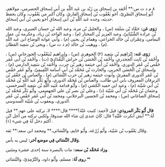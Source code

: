٨ م د ت س:** أَحْمَد بن إسحاق بن زَيْد بن عَبد اللَّهِ بن أَبي إسحاق الحضرمي، مولاهم، أَبُو إسحاق البَصْرِيّ، أخو يَعْقُوب بْن إسحاق القارئ، وكان أكبر من يَعْقُوب، وكان يحفظ حديثه، وجده عَبد اللَّهِ بْن أَبي إسحاق أخو يحيى بْن أَبي إسحاق.

**رَوَى عَن:** حَمَّاد بْن سَلَمَة (س) ، والخليل بْن مرة، وعبد الله بْن حسان العنبري، وعبد الله بْن عرادة الشَّيْبَانِيّ، وعبد العزيز بْن المختار (م) ، وعبد الواحد بْن زياد، وعكرمة بْن عمار اليمامي، وعِمْران بْن خالد الخزاعي، وهمام بْن يحيى (م) ، وأبي عوانة الوضاح ابن عَبد اللَّهِ (م) ، ووهيب بْن خالد (م د ت س) ، ويحى بْن سَعِيد القطان.

**رَوَى عَنه:** إِبْرَاهِيم بْن سَعِيد (٢) الجوهري (س) ، وإبراهيم بْنيَعْقُوب الجوزجاني (س) ، وأَحْمَد بْن ثَابِت الجحدري، وأَحْمَد بْن الْحَسَن بْن خراش الْبَغْدَادِيّ (ت) ، وأَحْمَد بْن أَبي عُمَر حَفْص بْن عُمَر الدوري، وأَحْمَد بْن أَبي خيثمة زهير بْن حرب، وأَحْمَد بْن سَعِيد الدارمي (م) ، وإسحاق بْن الْحَسَن الحربي، والحارث بْن مُحَمَّد بْن أَبي أسامة التَّمِيمِيّ، وأَبُو عُمَر حَفْص بْن عُمَر الدوري المقرئ، وأبوت خيثمة زهير بْن حرب النَّسَائي (م) ، والعباس بْن جَعْفَر بْن الزبرقان المعروف بابن أَبي طالب، والعباس بْن مُحَمَّد الدوري، وأَبُو بَكْر عَبد اللَّهِ بْن مُحَمَّد بْن أَبي شَيْبَة (م) ، وعبد ابن حميد الكشي (م) ، وأَبُو قدامة عُبَيد اللَّهِ بْن سَعِيد السرخسي، وعثمان بْن مُحَمَّد بْن أَبي شَيْبَة (د) ، وعلي بْن نصر بْن علي الجهضمي، وأَبُو بَكْر مُحَمَّد بْن إسحاق الصاغاني (س) ، ومحمد بْن الحسين البرجلاني، ومحمد بْن أَبي عُمَر حَفْص بْن عُمَر الدوري، ويعقوب بْن شَيْبَة السدوسي.

**قال أَبُو بَكْر المروذي:** قيل لأحمد: كتبت عَنْهُ؟**** قال:**** لا، تركته على عهد.** قيل لَهُ:** أيش أنكرت عَلَيْهِ؟ قال: كَانَ عندي إن شاء الله صدوقا، ولكني تركته من أجل ابْن أكثم دخل لَهُ فِي شيء (١) .

وَقَال يَعْقُوب بْن شَيْبَة، وأَبُو زُرْعَة، وأَبُو حَاتِم، والنَّسَائي،** ومحمد ابن سعد:** ثقة.

**وَقَال النَّسَائي فِي موضع آخر:** ليس به بأس.

**وزاد مُحَمَّد بْن سعد:** مات بالبصرة سنة إحدى عشرة ومئتين.

**روى لَهُ:** مسلم، وأَبُو داود، والتِّرْمِذِيّ، والنَّسَائي.**